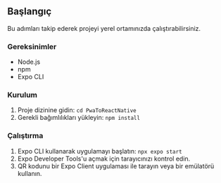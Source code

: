  ## Başlangıç

Bu adımları takip ederek projeyi yerel ortamınızda çalıştırabilirsiniz.

### Gereksinimler
- Node.js
- npm 
- Expo CLI

### Kurulum
1. Proje dizinine gidin: `cd PwaToReactNative`
2. Gerekli bağımlılıkları yükleyin: `npm install` 

### Çalıştırma
1. Expo CLI kullanarak uygulamayı başlatın: `npx expo start` 
2. Expo Developer Tools'u açmak için tarayıcınızı kontrol edin.
3. QR kodunu bir Expo Client uygulaması ile tarayın veya bir emülatörü kullanın.